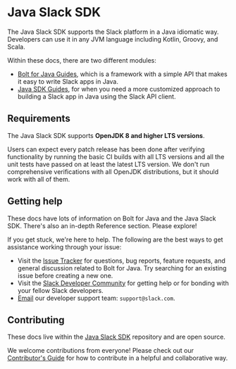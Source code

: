 
# Java Slack SDK

The Java Slack SDK supports the Slack platform in a Java idiomatic way. Developers can use it in any JVM language including Kotlin, Groovy, and Scala.

Within these docs, there are two different modules:

* [Bolt for Java Guides](/guides/getting-started-with-bolt), which is a framework with a simple API that makes it easy to write Slack apps in Java.
* [Java SDK Guides](/guides/web-api-basics), for when you need a more customized approach to building a Slack app in Java using the Slack API client.

## Requirements

The Java Slack SDK supports **OpenJDK 8 and higher LTS versions**.

Users can expect every patch release has been done after verifying functionality by running the basic CI builds with all LTS versions and all the unit tests have passed on at least the latest LTS version. We don't run comprehensive verifications with all OpenJDK distributions, but it should work with all of them.

## Getting help

These docs have lots of information on Bolt for Java and the Java Slack SDK. There's also an in-depth Reference section. Please explore!

If you get stuck, we're here to help. The following are the best ways to get assistance working through your issue:

* Visit the [Issue Tracker](http://github.com/slackapi/java-slack-sdk/issues) for questions, bug reports, feature requests, and general discussion related to Bolt for Java. Try searching for an existing issue before creating a new one.
* Visit the [Slack Developer Community](https://slackcommunity.com/) for getting help or for bonding with your fellow Slack developers.
* [Email](mailto:support@slack.com) our developer support team: `support@slack.com`.

## Contributing

These docs live within the [Java Slack SDK](https://github.com/slackapi/java-slack-sdk/) repository and are open source.

We welcome contributions from everyone! Please check out our [Contributor's Guide](https://github.com/slackapi/java-slack-sdk/blob/main/.github/contributing.md) for how to contribute in a helpful and collaborative way.
